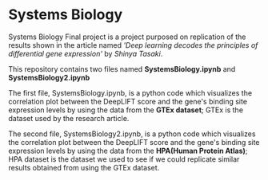 # Systems Biology
Systems Biology Final project is a project purposed on replication of the results shown in the article named *'Deep learning decodes the principles of differential gene expression'* by *Shinya Tasaki*. 

This repository contains two files named **SystemsBiology.ipynb** and **SystemsBiology2.ipynb**

The first file, SystemsBiology.ipynb, is a python code which visualizes the correlation plot between the DeepLIFT score and the gene's binding site expression levels by using the data from the **GTEx dataset**; GTEx is the dataset used by the research article. 

The second file, SystemsBiology2.ipynb, is a python code which visualizes the correlation plot between the DeepLIFT score and the gene's binding site expression levels by using the data from the **HPA(Human Protein Atlas)**; HPA dataset is the dataset we used to see if we could replicate similar results obtained from using the GTEx dataset. 

